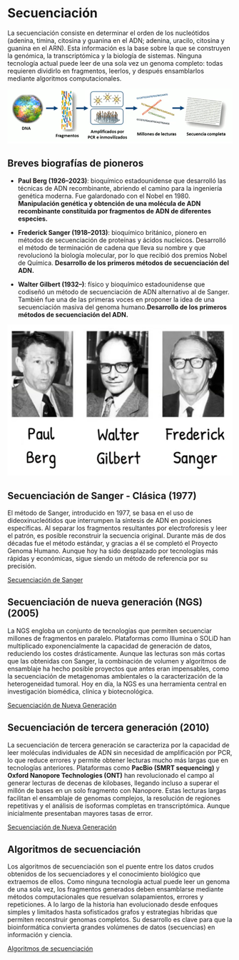 # Secuenciación
La secuenciación consiste en determinar el orden de los nucleótidos (adenina, timina, citosina y guanina en el ADN; adenina, uracilo, citosina y guanina en el ARN). Esta información es la base sobre la que se construyen la genómica, la transcriptómica y la biología de sistemas. Ninguna tecnología actual puede leer de una sola vez un genoma completo: todas requieren dividirlo en fragmentos, leerlos, y después ensamblarlos mediante algoritmos computacionales.

![Secuenciación](B102/secuenciacion.png "Secuenciación")

## Breves biografías de pioneros

- **Paul Berg (1926–2023)**: bioquímico estadounidense que desarrolló las técnicas de ADN recombinante, abriendo el camino para la ingeniería genética moderna. Fue galardonado con el Nobel en 1980. **Manipulación genética y obtención de una molécula de ADN recombinante constituida por fragmentos de ADN de diferentes especies.**  
- **Frederick Sanger (1918–2013)**: bioquímico británico, pionero en métodos de secuenciación de proteínas y ácidos nucleicos. Desarrolló el método de terminación de cadena que lleva su nombre y que revolucionó la biología molecular, por lo que recibió dos premios Nobel de Química. **Desarrollo de los primeros métodos de secuenciación del ADN.**

- **Walter Gilbert (1932–)**: físico y bioquímico estadounidense que codiseñó un método de secuenciación de ADN alternativo al de Sanger. También fue una de las primeras voces en proponer la idea de una secuenciación masiva del genoma humano.**Desarrollo de los primeros métodos de secuenciación del ADN.**

![Pioneros en la secuenciación](B102/BergGilbertSanger.png "Pioneros en la secuenciación")

## Secuenciación de Sanger - Clásica (1977) 
El método de Sanger, introducido en 1977, se basa en el uso de dideoxinucleótidos que interrumpen la síntesis de ADN en posiciones específicas. Al separar los fragmentos resultantes por electroforesis y leer el patrón, es posible reconstruir la secuencia original. Durante más de dos décadas fue el método estándar, y gracias a él se completó el Proyecto Genoma Humano. Aunque hoy ha sido desplazado por tecnologías más rápidas y económicas, sigue siendo un método de referencia por su precisión.

[Secuenciación de Sanger](02_secuenciacionsanger.md)

## Secuenciación de nueva generación (NGS) (2005)
La NGS engloba un conjunto de tecnologías que permiten secuenciar millones de fragmentos en paralelo. Plataformas como Illumina o SOLiD han multiplicado exponencialmente la capacidad de generación de datos, reduciendo los costes drásticamente. Aunque las lecturas son más cortas que las obtenidas con Sanger, la combinación de volumen y algoritmos de ensamblaje ha hecho posible proyectos que antes eran impensables, como la secuenciación de metagenomas ambientales o la caracterización de la heterogeneidad tumoral. Hoy en día, la NGS es una herramienta central en investigación biomédica, clínica y biotecnológica.

[Secuenciación de Nueva Generación](02_secuenciacionng.md)

## Secuenciación de tercera generación (2010)
La secuenciación de tercera generación se caracteriza por la capacidad de leer moléculas individuales de ADN sin necesidad de amplificación por PCR, lo que reduce errores y permite obtener lecturas mucho más largas que en tecnologías anteriores. Plataformas como **PacBio (SMRT sequencing)** y **Oxford Nanopore Technologies (ONT)** han revolucionado el campo al generar lecturas de decenas de kilobases, llegando incluso a superar el millón de bases en un solo fragmento con Nanopore. Estas lecturas largas facilitan el ensamblaje de genomas complejos, la resolución de regiones repetitivas y el análisis de isoformas completas en transcriptómica. Aunque inicialmente presentaban mayores tasas de error.

[Secuenciación de Nueva Generación](02_secuenciacionng.md)

## Algoritmos de secuenciación

Los algoritmos de secuenciación son el puente entre los datos crudos obtenidos de los secuenciadores y el conocimiento biológico que extraemos de ellos. Como ninguna tecnología actual puede leer un genoma de una sola vez, los fragmentos generados deben ensamblarse mediante métodos computacionales que resuelvan solapamientos, errores y repeticiones. A lo largo de la historia han evolucionado desde enfoques simples y limitados hasta sofisticados grafos y estrategias híbridas que permiten reconstruir genomas completos. Su desarrollo es clave para que la bioinformática convierta grandes volúmenes de datos (secuencias) en información y ciencia.  

[Algoritmos de secuenciación](02_algoritmos_secuenciacion.md)

